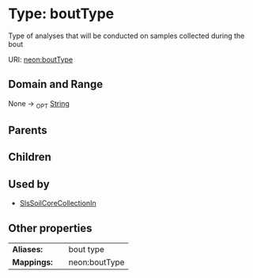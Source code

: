 
# Type: boutType


Type of analyses that will be conducted on samples collected during the bout

URI: [neon:boutType](https://data.neonscience.org/boutType)


## Domain and Range

None ->  <sub>OPT</sub> [String](types/String.md)

## Parents


## Children


## Used by

 * [SlsSoilCoreCollectionIn](SlsSoilCoreCollectionIn.md)

## Other properties

|  |  |  |
| --- | --- | --- |
| **Aliases:** | | bout type |
| **Mappings:** | | neon:boutType |

